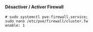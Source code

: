 #### Désactiver / Activer Firewall
```
# sudo systemctl pve-firewall.service;
sudo nano /etc/pve/firewall/cluster.fw
enable: 1
```
